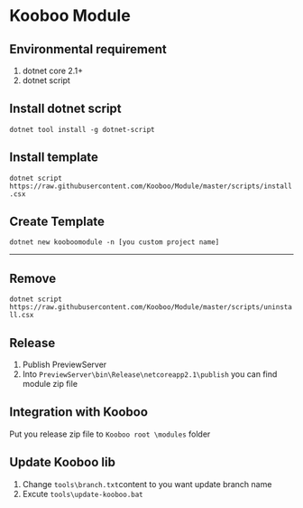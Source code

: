 # Kooboo Module

## Environmental requirement
1. dotnet core 2.1+
2. dotnet script

## Install dotnet script
```dotnet tool install -g dotnet-script```

## Install template
```dotnet script https://raw.githubusercontent.com/Kooboo/Module/master/scripts/install.csx```

## Create Template
```dotnet new kooboomodule -n [you custom project name]```

-------
## Remove
```dotnet script https://raw.githubusercontent.com/Kooboo/Module/master/scripts/uninstall.csx```

## Release
1. Publish PreviewServer
2. Into ```PreviewServer\bin\Release\netcoreapp2.1\publish``` you can find module zip file

## Integration with Kooboo
Put you release zip file to ```Kooboo root \modules``` folder

## Update Kooboo lib
1. Change ```tools\branch.txt```content to you want update branch name
2. Excute ```tools\update-kooboo.bat```

